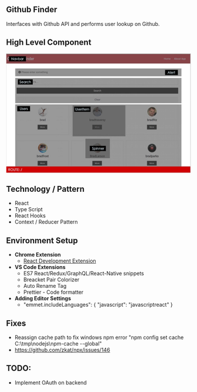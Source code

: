 ## Github Finder

Interfaces with Github API and performs user lookup on Github.

## High Level Component

![Overlay](https://github.com/sorapk/github-finder/blob/master/other/high-level-component.PNG)

## Technology / Pattern

- React
- Type Script
- React Hooks
- Context / Reducer Pattern

## Environment Setup

- <strong>Chrome Extension</strong>
  - [React Development Extension](https://chrome.google.com/webstore/detail/react-developer-tools/fmkadmapgofadopljbjfkapdkoienihi?hl=en)
- <strong>VS Code Extensions</strong>
  - ES7 React/Redux/GraphQL/React-Native snippets
  - Breacket Pair Colorizer
  - Auto Rename Tag
  - Prettier - Code formatter
- <strong>Adding Editor Settings</strong>
  - "emmet.includeLanguages": {
    "javascript": "javascriptreact"
    }

## Fixes

- Reassign cache path to fix windows npm error "npm config set cache C:\tmp\nodejs\npm-cache --global"
- https://github.com/zkat/npx/issues/146

## TODO:

- Implement OAuth on backend
